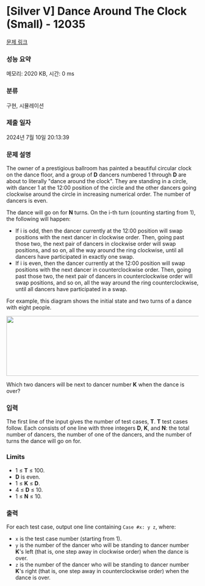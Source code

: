 # [Silver V] Dance Around The Clock (Small) - 12035 

[문제 링크](https://www.acmicpc.net/problem/12035) 

### 성능 요약

메모리: 2020 KB, 시간: 0 ms

### 분류

구현, 시뮬레이션

### 제출 일자

2024년 7월 10일 20:13:39

### 문제 설명

<p>The owner of a prestigious ballroom has painted a beautiful circular clock on the dance floor, and a group of <strong>D</strong> dancers numbered 1 through <strong>D</strong> are about to literally "dance around the clock". They are standing in a circle, with dancer 1 at the 12:00 position of the circle and the other dancers going clockwise around the circle in increasing numerical order. The number of dancers is even.</p>

<p>The dance will go on for <strong>N</strong> turns. On the i-th turn (counting starting from 1), the following will happen:</p>

<ul>
	<li>If i is odd, then the dancer currently at the 12:00 position will swap positions with the next dancer in clockwise order. Then, going past those two, the next pair of dancers in clockwise order will swap positions, and so on, all the way around the ring clockwise, until all dancers have participated in exactly one swap.</li>
	<li>If i is even, then the dancer currently at the 12:00 position will swap positions with the next dancer in counterclockwise order. Then, going past those two, the next pair of dancers in counterclockwise order will swap positions, and so on, all the way around the ring counterclockwise, until all dancers have participated in a swap.</li>
</ul>

<p>For example, this diagram shows the initial state and two turns of a dance with eight people.</p>

<p><img alt="" src="https://onlinejudgeimages.s3.amazonaws.com/problem/12035/12035.png" style="height:157px; width:589px"></p>

<p>Which two dancers will be next to dancer number <strong>K</strong> when the dance is over?</p>

### 입력 

 <p>The first line of the input gives the number of test cases, <strong>T</strong>.  <strong>T</strong> test cases follow. Each consists of one line with three integers <strong>D</strong>, <strong>K</strong>, and <strong>N</strong>: the total number of dancers, the number of one of the dancers, and the number of turns the dance will go on for.</p>

<h3>Limits</h3>

<ul>
	<li>1 ≤ <strong>T</strong> ≤ 100.</li>
	<li><strong>D</strong> is even.</li>
	<li>1 ≤ <strong>K</strong> ≤ <strong>D</strong>.</li>
	<li>4 ≤ <strong>D</strong> ≤ 10.</li>
	<li>1 ≤ <strong>N</strong> ≤ 10.</li>
</ul>

### 출력 

 <p>For each test case, output one line containing <code>Case #x: y z</code>, where:</p>

<ul>
	<li><code>x</code> is the test case number (starting from 1).</li>
	<li><code>y</code> is the number of the dancer who will be standing to dancer number <strong>K</strong>'s left (that is, one step away in clockwise order) when the dance is over.</li>
	<li><code>z</code> is the number of the dancer who will be standing to dancer number <strong>K</strong>'s right (that is, one step away in counterclockwise order) when the dance is over.</li>
</ul>

<p> </p>

